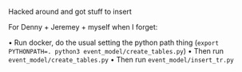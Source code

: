 Hacked around and got stuff to insert

For Denny + Jeremey + myself when I forget:

• Run docker, do the usual setting the python path thing (`export PYTHONPATH=. python3 event_model/create_tables.py`)
• Then run `event_model/create_tables.py`
• Then run `event_model/insert_tr.py`
